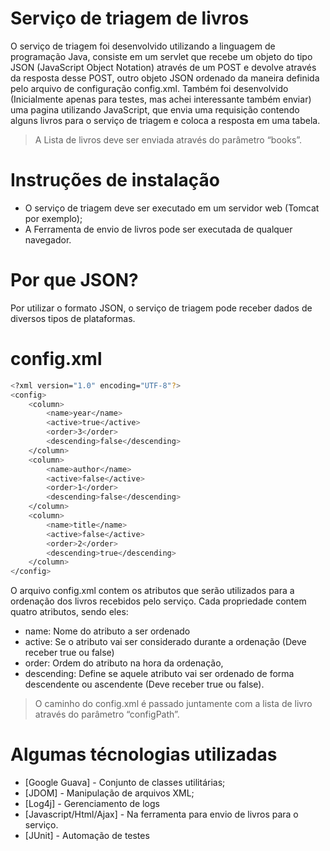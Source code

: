 # Serviço de triagem de livros

O serviço de triagem foi desenvolvido utilizando a linguagem de programação Java, consiste em um servlet que recebe um objeto do tipo JSON (JavaScript Object Notation)
através de um POST e devolve através da resposta desse POST, outro objeto JSON ordenado da maneira definida pelo arquivo de configuração config.xml.
Também foi desenvolvido (Inicialmente apenas para testes, mas achei interessante também enviar) uma pagina utilizando JavaScript, que envia uma requisição contendo alguns livros para o serviço de triagem e coloca a resposta em uma tabela.
> A Lista de livros deve ser enviada através do parâmetro “books”.

# Instruções de instalação
 - O serviço de triagem deve ser executado em um servidor web (Tomcat por exemplo);
 - A Ferramenta de envio de livros pode ser executada de qualquer navegador.

# Por que JSON?
Por utilizar o formato JSON, o serviço de triagem pode receber dados de diversos tipos de plataformas. 

# config.xml
```sh
<?xml version="1.0" encoding="UTF-8"?>
<config>
	<column>
		<name>year</name>
		<active>true</active>
		<order>3</order>
		<descending>false</descending>
	</column>
	<column>
		<name>author</name>
		<active>false</active>
		<order>1</order>
		<descending>false</descending>
	</column>
	<column>
		<name>title</name>
		<active>false</active>
		<order>2</order>
		<descending>true</descending>
	</column>
</config>
```

O arquivo config.xml contem os atributos que serão utilizados para a ordenação dos livros recebidos pelo serviço. Cada propriedade contem quatro atributos, sendo eles:

  - name: Nome do atributo a ser ordenado
  - active: Se o atributo vai ser considerado durante a ordenação (Deve receber true ou false)
  - order: Ordem do atributo na hora da ordenação, 
  - descending: Define se aquele atributo vai ser ordenado de forma descendente ou ascendente (Deve receber true ou false).
 
 > O caminho do config.xml é passado juntamente com a lista de livro através do parâmetro “configPath”.


# Algumas técnologias utilizadas

* [Google Guava] - Conjunto de classes utilitárias;
* [JDOM] - Manipulação de arquivos XML;
* [Log4j] - Gerenciamento de logs
* [Javascript/Html/Ajax] - Na ferramenta para envio de livros para o serviço.
* [JUnit] - Automação de testes

